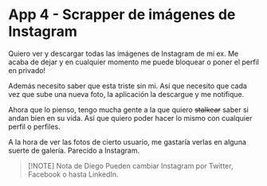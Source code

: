 # App 4 - Scrapper de imágenes de Instagram

Quiero ver y descargar todas las imágenes de Instagram de mi ex. Me acaba de dejar y en cualquier momento me puede bloquear o poner el perfil en privado!

Además necesito saber que esta triste sin mi. Así que necesito que cada vez que sube una nueva foto, la aplicación la descargue y me notifique.

Ahora que lo pienso, tengo mucha gente a la que quiero ~~stalkear~~ saber si andan bien en su vida. Así que quiero poder hacer lo mismo con cualquier perfil o perfiles.

A la hora de ver las fotos de cierto usuario, me gastaría verlas en alguna suerte de galería. Parecido a Instagram.

> [!NOTE] Nota de Diego
> Pueden cambiar Instagram por Twitter, Facebook o hasta LinkedIn.
